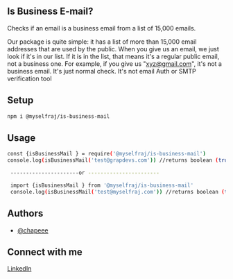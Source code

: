 ## Is Business E-mail?

Checks if an email is a business email from a list of 15,000 emails.

Our package is quite simple: it has a list of more than 15,000 email addresses that are used by the public. When you give us an email, we just look if it's in our list. If it is in the list, that means it's a regular public email, not a business one. For example, if you give us "xyz@gmail.com", it's not a business email. It's just normal check. It's not email Auth or SMTP verification tool

## Setup

``` bash
npm i @myselfraj/is-business-mail
```

## Usage

``` bash
const {isBusinessMail } = require('@myselfraj/is-business-mail')
console.log(isBusinessMail('test@grapdevs.com')) //returns boolean (true)

 ----------------------or -----------------------

 import {isBusinessMail } from '@myselfraj/is-business-mail'
 console.log(isBusinessMail('test@myselfraj.com')) //returns boolean (true)
```



## Authors

- [@chapeee](https://github.com/chapeee/)


## Connect with me
[LinkedIn](https://www.linkedin.com/in/myselfraj/)